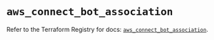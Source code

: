 # `aws_connect_bot_association`

Refer to the Terraform Registry for docs: [`aws_connect_bot_association`](https://registry.terraform.io/providers/hashicorp/aws/5.77.0/docs/resources/connect_bot_association).
